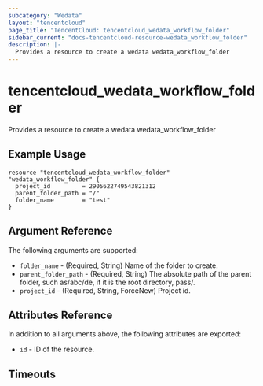 ```yaml
---
subcategory: "Wedata"
layout: "tencentcloud"
page_title: "TencentCloud: tencentcloud_wedata_workflow_folder"
sidebar_current: "docs-tencentcloud-resource-wedata_workflow_folder"
description: |-
  Provides a resource to create a wedata wedata_workflow_folder
---
```


# tencentcloud_wedata_workflow_folder

Provides a resource to create a wedata wedata_workflow_folder

## Example Usage

```hcl
resource "tencentcloud_wedata_workflow_folder" "wedata_workflow_folder" {
  project_id         = 2905622749543821312
  parent_folder_path = "/"
  folder_name        = "test"
}
```

## Argument Reference

The following arguments are supported:

* `folder_name` - (Required, String) Name of the folder to create.
* `parent_folder_path` - (Required, String) The absolute path of the parent folder, such as/abc/de, if it is the root directory, pass/.
* `project_id` - (Required, String, ForceNew) Project id.

## Attributes Reference

In addition to all arguments above, the following attributes are exported:

* `id` - ID of the resource.



## Timeouts

<no value>



